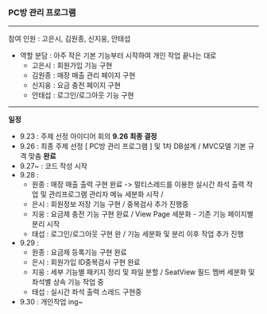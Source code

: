 ### PC방 관리 프로그램

***

참여 인원 : 고은시, 김원종, 신지웅, 안태섭


* 역할 분담 : 아주 작은 기본 기능부터 시작하여 개인 작업 끝나는 대로 
    * 고은시 : 회원가입 기능 구현
    * 김원종 : 매장 매출 관리 페이지 구현
    * 신지웅 : 요금 충전 페이지 구현
    * 안태섭 : 로그인/로그아웃 기능 구현

***

__일정__ 
* 9.23 : 주제 선정 아이디어 회의 __9.26 최종 결정__
* 9.26 : 최종 주제 선정 [ PC방 관리 프로그램 ] 및 1차 DB설계 / MVC모델 기본 규격 맞춤 __완료__
* 9.27~ : 코드 작성 시작
* 9.28 : 
  * 원종 : 매장 매출 출력 구현 완료  -> 멀티스레드를 이용한 실시간 좌석 출력 작업 및 관리프로그램 관리자 메뉴 세분화 시작 / 
  * 은시 : 회원정보 저장 기능 구현 / 중복검사 추가 진행중
  * 지웅 : 요금제 충전 기능 구현 완료 / View Page 세분화 - 기존 기능 페이지별 분리 시작
  * 태섭 : 로그인/로그아웃 구현 완 / 기능 세분화 및 분리 이후 작업 추가 진행
* 9.29 : 
  * 원종 : 요금제 등록기능 구현 완료
  * 은시 : 회원가입 ID중복검사 구현 완료
  * 지웅 : 세부 기능별 패키지 정리 및 파일 분할 / SeatView 필드 멤버 세분화 및 좌석별 상속 기능 작업 중
  * 태섭 : 실시간 좌석 출력 스레드 구현중
* 9.30 : 개인작업 ing~
